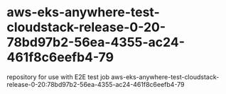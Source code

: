 # aws-eks-anywhere-test-cloudstack-release-0-20-78bd97b2-56ea-4355-ac24-461f8c6eefb4-79
repository for use with E2E test job aws-eks-anywhere-test-cloudstack-release-0-20:78bd97b2-56ea-4355-ac24-461f8c6eefb4-79
